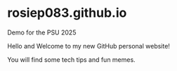 # rosiep083.github.io
Demo for the PSU 2025 

Hello and Welcome to my new GitHub personal website! 

You will find some tech tips and fun memes. 
